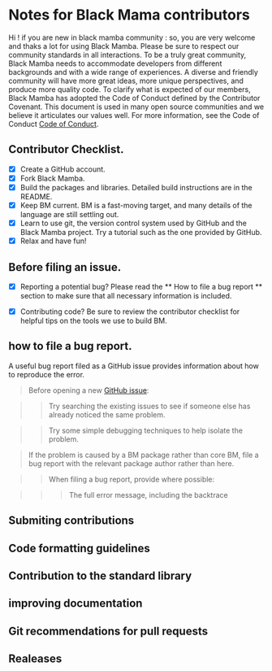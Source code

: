 # Notes for Black Mama contributors

Hi ! if you are new in black mamba community : so, you are very welcome and thaks a lot for using Black Mamba. Please be sure to respect our community standards in all interactions.
To be a truly great community, Black Mamba needs to accommodate developers from different backgrounds and with a wide range of experiences. A diverse and friendly community will have more great ideas, more unique perspectives, and produce more quality code.
To clarify what is expected of our members, Black Mamba has adopted the Code of Conduct defined by the Contributor Covenant. This document is used in many open source communities and we believe it articulates our values well. For more information, see the Code of Conduct [Code of Conduct](https://github.com/amiehe-essomba/BlackMamba/blob/BlackMamba/CODE.md).

## Contributor Checklist.
- [x] Create a GitHub account.
- [x] Fork Black Mamba.
- [x] Build the packages and libraries. Detailed build instructions are in the README. 
- [x] Keep BM current. BM is a fast-moving target, and many details of the language are still settling out.
- [x] Learn to use git, the version control system used by GitHub and the Black Mamba project. Try a tutorial such as the one provided by GitHub.
- [x] Relax and have fun!

## Before filing an issue.
- [x] Reporting a potential bug? Please read the ** How to file a bug report ** section to make sure that all necessary information is included.
- [x] Contributing code? Be sure to review the contributor checklist for helpful tips on the tools we use to build BM.


## how to file a bug report.
A useful bug report filed as a GitHub issue provides information about how to reproduce the error.

> Before opening a new [GitHub issue](https://github.com/amiehe-essomba/BlackMamba/issues):

>> Try searching the existing issues to see if someone else has already noticed the same problem.

>> Try some simple debugging techniques to help isolate the problem.

> If the problem is caused by a BM package rather than core BM, file a bug report with the relevant package author rather than here.

>> When filing a bug report, provide where possible:

>>> The full error message, including the backtrace


## Submiting contributions 

## Code formatting guidelines

## Contribution to the standard library

## improving documentation

## Git recommendations for pull requests

## Realeases

